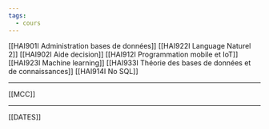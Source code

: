 ```yaml
---
tags:
  - cours
---
```

[[HAI901I Administration bases de données]]
[[HAI922I Language Naturel 2]]
[[HAI902I Aide decision]]
[[HAI912I Programmation mobile et IoT]]
[[HAI923I Machine learning]]
[[HAI933I  Théorie des bases de données et de connaissances]]
[[HAI914I No SQL]]

---
[[MCC]]

---
[[DATES]]










